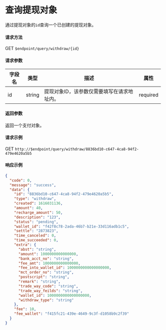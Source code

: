 # 查询提现对象

通过提现对象的`id`查询一个已创建的提现对象。

#### 请求方法

GET `$endpoint/query/withdraw/{id}`

#### 请求参数

| 字段名    | 类型   | 描述                                        | 属性     |
| --------- | ------ | ------------------------------------------- | -------- |
| id        | string | 提现对象ID，该参数仅需要填写在请求地址内。  | required |
#### 返回参数

返回一个支付对象。

#### 请求示例

GET `http://$endpoint/query/withdraw/8836bd10-c647-4ca8-94f2-479e4620a5b5`

#### 响应示例

```json
{
  "code": 0,
  "message": "success",
  "data": {
    "id": "8836bd10-c647-4ca8-94f2-479e4620a5b5",
    "type": "withdraw",
    "created": 1616031136,
    "amount": 40,
    "recharge_amount": 50,
    "description": "123",
    "status": "pending",
    "wallet_id": "f42f8c78-2ada-46b7-b21e-33d116adb1c5",
    "settle": "2873823",
    "time_canceled": 0,
    "time_succeeded": 0,
    "extra": {
      "abst": "string",
      "amount": 1000000000000000,
      "bank_acct_no": "string",
      "fee_amt": 1000000000000000,
      "fee_into_wallet_id": 1000000000000000000,
      "mct_order_no": "string",
      "postscript": "string",
      "remark": "string",
      "trade_way_code": "string",
      "trade_way_feilds": "string",
      "wallet_id": 1000000000000000000,
      "withdraw_type": "string"
    },
    "fee": 10,
    "fee_wallet": "f415fc21-439e-4649-9c3f-d1058b9c2f39"
  }
}
```
